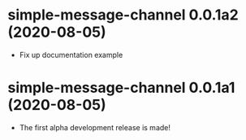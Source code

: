 # simple-message-channel 0.0.1a2 (2020-08-05)

- Fix up documentation example

# simple-message-channel 0.0.1a1 (2020-08-05)

- The first alpha development release is made!
